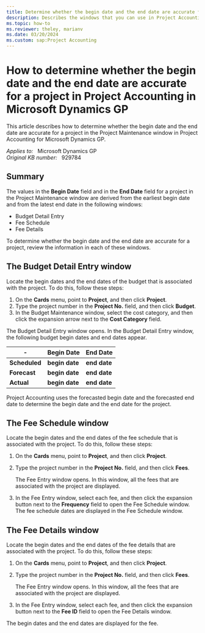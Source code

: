 ```yaml
---
title: Determine whether the begin date and the end date are accurate for a project in Project Accounting
description: Describes the windows that you can use in Project Accounting to verify that the begin date and the end date are accurate for a project.
ms.topic: how-to
ms.reviewer: theley, marianv
ms.date: 03/20/2024
ms.custom: sap:Project Accounting
---
```

# How to determine whether the begin date and the end date are accurate for a project in Project Accounting in Microsoft Dynamics GP

This article describes how to determine whether the begin date and the end date are accurate for a project in the Project Maintenance window in Project Accounting for Microsoft Dynamics GP.

_Applies to:_ &nbsp; Microsoft Dynamics GP  
_Original KB number:_ &nbsp; 929784

## Summary

The values in the **Begin Date** field and in the **End Date** field for a project in the Project Maintenance window are derived from the earliest begin date and from the latest end date in the following windows:

- Budget Detail Entry
- Fee Schedule
- Fee Details

To determine whether the begin date and the end date are accurate for a project, review the information in each of these windows.

## The Budget Detail Entry window

Locate the begin dates and the end dates of the budget that is associated with the project. To do this, follow these steps:

1. On the **Cards** menu, point to **Project**, and then click **Project**.
2. Type the project number in the **Project No.** field, and then click **Budget**.
3. In the Budget Maintenance window, select the cost category, and then click the expansion arrow next to the **Cost Category** field.

The Budget Detail Entry window opens. In the Budget Detail Entry window, the following budget begin dates and end dates appear.

|-| Begin Date|End Date|
|---|---|---|
| **Scheduled**| **begin date**| **end date** |
| **Forecast**| **begin date**| **end date** |
| **Actual**| **begin date**| **end date** |

Project Accounting uses the forecasted begin date and the forecasted end date to determine the begin date and the end date for the project.

## The Fee Schedule window

Locate the begin dates and the end dates of the fee schedule that is associated with the project. To do this, follow these steps:

1. On the **Cards** menu, point to **Project**, and then click **Project**.
2. Type the project number in the **Project No.** field, and then click **Fees**.

    The Fee Entry window opens. In this window, all the fees that are associated with the project are displayed.

3. In the Fee Entry window, select each fee, and then click the expansion button next to the **Frequency** field to open the Fee Schedule window. The fee schedule dates are displayed in the Fee Schedule window.

## The Fee Details window

Locate the begin dates and the end dates of the fee details that are associated with the project. To do this, follow these steps:

1. On the **Cards** menu, point to **Project**, and then click **Project**.
2. Type the project number in the **Project No.** field, and then click **Fees**.

    The Fee Entry window opens. In this window, all the fees that are associated with the project are displayed.

3. In the Fee Entry window, select each fee, and then click the expansion button next to the **Fee ID** field to open the Fee Details window.

The begin dates and the end dates are displayed for the fee.
